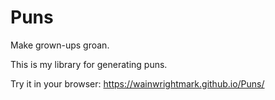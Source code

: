 # Puns
Make grown-ups groan.

This is my library for generating puns.

Try it in your browser:
https://wainwrightmark.github.io/Puns/
